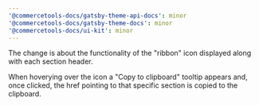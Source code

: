 ```yaml
---
'@commercetools-docs/gatsby-theme-api-docs': minor
'@commercetools-docs/gatsby-theme-docs': minor
'@commercetools-docs/ui-kit': minor
---
```


The change is about the functionality of the "ribbon" icon displayed along with each section header.

When hoverying over the icon a "Copy to clipboard" tooltip appears and, once clicked, the href pointing to that specific section is copied to the clipboard.
